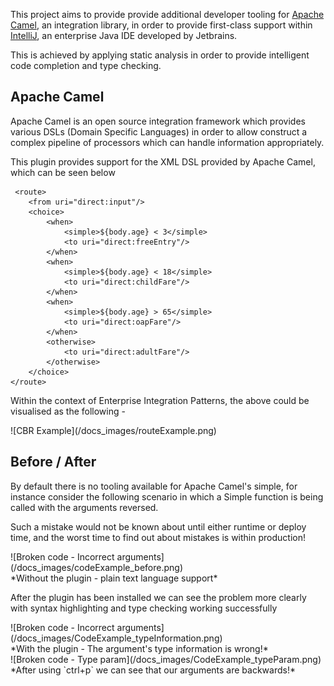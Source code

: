 This project aims to provide provide additional developer tooling for [Apache Camel](http://camel.apache.org/), an integration library, in order to provide first-class support within [IntelliJ](http://www.jetbrains.com/idea/), an enterprise Java IDE developed by Jetbrains.

This is achieved by applying static analysis in order to provide intelligent code completion and type checking.

## Apache Camel

Apache Camel is an open source integration framework which provides various DSLs (Domain Specific Languages) in order to allow construct a complex pipeline of processors which can handle information appropriately.

This plugin provides support for the XML DSL provided by Apache Camel, which can be seen below


     <route>
        <from uri="direct:input"/>
        <choice>
            <when>
                <simple>${body.age} < 3</simple>
                <to uri="direct:freeEntry"/>
            </when>
            <when>
                <simple>${body.age} < 18</simple>
                <to uri="direct:childFare"/>
            </when>
            <when>
                <simple>${body.age} > 65</simple>
                <to uri="direct:oapFare"/>
            </when>
            <otherwise>
                <to uri="direct:adultFare"/>
            </otherwise>
        </choice>
    </route>


Within the context of Enterprise Integration Patterns, the above could be visualised as the following - 

<div class="text-center">
![CBR Example](/docs_images/routeExample.png)
</div>

Before / After
--------------

By default there is no tooling available for Apache Camel's simple, for instance consider the following scenario in which a Simple function is being called with the arguments reversed. 

Such a mistake would not be known about until either runtime or deploy time, and the worst time to find out about mistakes is within production!

<div class="text-center">
	<div>![Broken code - Incorrect arguments](/docs_images/codeExample_before.png)</div>
	*Without the plugin - plain text language support*
</div>

After the plugin has been installed we can see the problem more clearly with syntax highlighting and type checking working successfully

<div class="text-center">
	<div>![Broken code - Incorrect arguments](/docs_images/CodeExample_typeInformation.png)</div>
	*With the plugin - The argument's type information is wrong!*
</div>


<div class="text-center">
	<div>![Broken code - Type param](/docs_images/CodeExample_typeParam.png)</div>
	*After using `ctrl+p` we can see that our arguments are backwards!*
</div>
